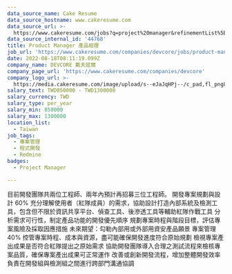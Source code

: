 ```yaml
---
data_source_name: Cake Resume
data_source_hostname: www.cakeresume.com
data_source_url: >-
  https://www.cakeresume.com/jobs?q=project%20manager&refinementList%5Blang_name%5D%5B0%5D=English&refinementList%5Bsalary_type%5D=per_year&range%5Bsalary_range%5D%5Bmin%5D=1000000&page=2
data_source_internal_id: '44768'
title: Product Manager 產品經理
job_url: 'https://www.cakeresume.com/companies/devcore/jobs/product-manager-for-red-team'
date: 2022-08-18T08:11:19.099Z
company_name: DEVCORE 戴夫寇爾
company_page_url: 'https://www.cakeresume.com/companies/devcore'
company_logo_url: >-
  https://media.cakeresume.com/image/upload/s--eJaJqHPj--/c_pad,fl_png8,h_200,w_200/v1650984586/uafnic3fu3mhogjoaf7g.png
salary_text: TWD850000 - TWD1300000
salary_currency: TWD
salary_type: per_year
salary_min: 850000
salary_max: 1300000
location_list:
  - Taiwan
job_tags:
  - 專案管理
  - 程式開發
  - Redmine
badges:
  - Project Manager

---
```


目前開發團隊共兩位工程師、兩年內預計再招募三位工程師。 開發專案規劃與設計 60% 充分理解使用者（紅隊成員）的需求，協助設計打造內部系統及檢測工具，包含但不限於資訊共享平台、偵查工具、後滲透工具等輔助紅隊作戰工具 分析需求可行性，制定產品功能的開發優先順序 規劃專案時程與階段目標，評估專案風險及採取因應措施 未來期望：勾勒內部用或外部用資安產品願景 專案管理 40% 控管專案時程、成本與資源，盡可能確保開發進度符合原始規劃 檢視專案產出成果是否符合紅隊提出之原始需求 協助開發團隊導入合理之測試流程來檢核專案品質，確保專案產出成果可正常運作 改善或創新開發流程，增加整體開發效率 負責在開發組與檢測組之間進行跨部門溝通協調